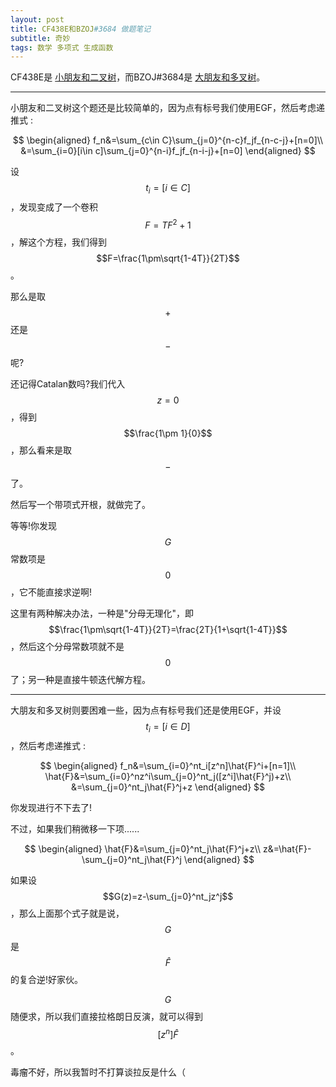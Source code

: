 ```yaml
---
layout: post
title: CF438E和BZOJ#3684 做题笔记
subtitle: 奇妙
tags: 数学 多项式 生成函数
---
```


CF438E是 [小朋友和二叉树](https://www.luogu.com.cn/problem/CF438E)，而BZOJ#3684是 [大朋友和多叉树](https://darkbzoj.tk/problem/3684)。

-----

小朋友和二叉树这个题还是比较简单的，因为点有标号我们使用EGF，然后考虑递推式 : 

$$
\begin{aligned}
f_n&=\sum_{c\in C}\sum_{j=0}^{n-c}f_jf_{n-c-j}+[n=0]\\
&=\sum_{i=0}[i\in c]\sum_{j=0}^{n-i}f_jf_{n-i-j}+[n=0]
\end{aligned}
$$

设$$t_i=[i\in C]$$，发现变成了一个卷积$$F=TF^2+1$$，解这个方程，我们得到$$F=\frac{1\pm\sqrt{1-4T}}{2T}$$。

那么是取$$+$$还是$$-$$呢?

还记得Catalan数吗?我们代入$$z=0$$，得到$$\frac{1\pm 1}{0}$$，那么看来是取$$-$$了。

然后写一个带项式开根，就做完了。

等等!你发现$$G$$常数项是$$0$$，它不能直接求逆啊!

这里有两种解决办法，一种是"分母无理化"，即$$\frac{1\pm\sqrt{1-4T}}{2T}=\frac{2T}{1+\sqrt{1-4T}}$$，然后这个分母常数项就不是$$0$$了；另一种是直接牛顿迭代解方程。

-----

大朋友和多叉树则要困难一些，因为点有标号我们还是使用EGF，并设$$t_i=[i\in D]$$，然后考虑递推式 : 

$$
\begin{aligned}
f_n&=\sum_{i=0}^nt_i[z^n]\hat{F}^i+[n=1]\\
\hat{F}&=\sum_{i=0}^nz^i\sum_{j=0}^nt_j([z^i]\hat{F}^j)+z\\
&=\sum_{j=0}^nt_j\hat{F}^j+z
\end{aligned}
$$

你发现进行不下去了!

不过，如果我们稍微移一下项......

$$
\begin{aligned}
\hat{F}&=\sum_{j=0}^nt_j\hat{F}^j+z\\
z&=\hat{F}-\sum_{j=0}^nt_j\hat{F}^j
\end{aligned}
$$

如果设$$G(z)=z-\sum_{j=0}^nt_jz^j$$，那么上面那个式子就是说，$$G$$是$$\hat{F}$$的复合逆!好家伙。

$$G$$随便求，所以我们直接拉格朗日反演，就可以得到$$[z^n]\hat{F}$$。

毒瘤不好，所以我暂时不打算谈拉反是什么（


